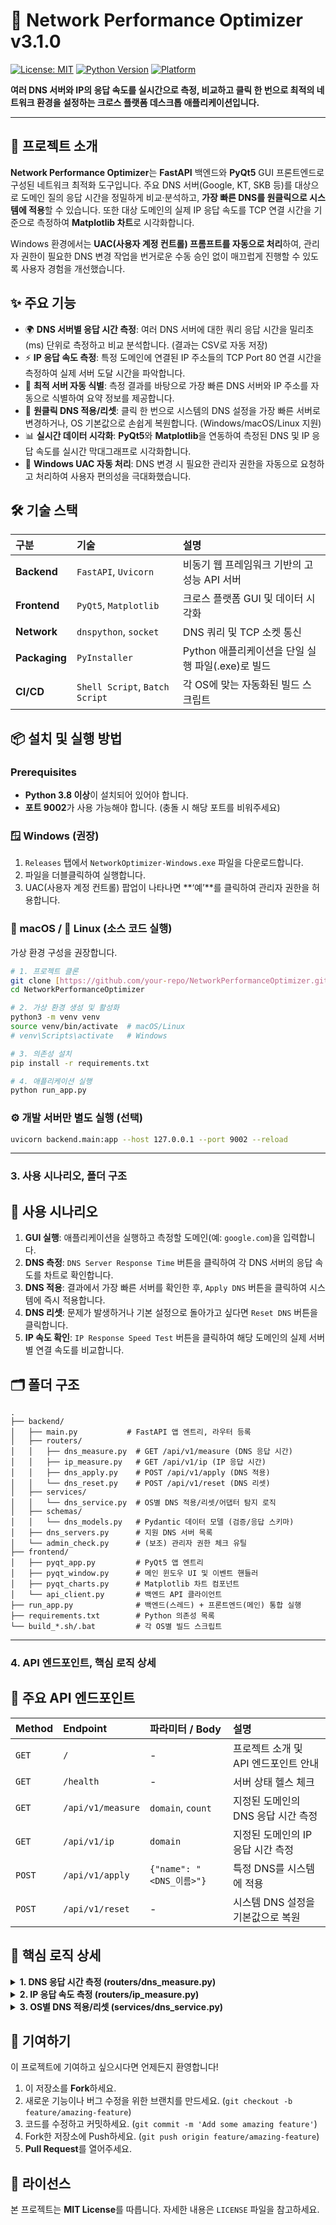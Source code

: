 # 🚀 Network Performance Optimizer v3.1.0

[![License: MIT](https://img.shields.io/badge/License-MIT-yellow.svg)](https://opensource.org/licenses/MIT)
[![Python Version](https://img.shields.io/badge/python-3.8+-blue.svg)](https://www.python.org/downloads/)
[![Platform](https://img.shields.io/badge/platform-windows%20%7C%20macos%20%7C%20linux-lightgrey)](https://shields.io/)

**여러 DNS 서버와 IP의 응답 속도를 실시간으로 측정, 비교하고 클릭 한 번으로 최적의 네트워크 환경을 설정하는 크로스 플랫폼 데스크톱 애플리케이션입니다.**

---

## 📘 프로젝트 소개

**Network Performance Optimizer**는 **FastAPI** 백엔드와 **PyQt5** GUI 프론트엔드로 구성된 네트워크 최적화 도구입니다. 주요 DNS 서버(Google, KT, SKB 등)를 대상으로 도메인 질의 응답 시간을 정밀하게 비교·분석하고, **가장 빠른 DNS를 원클릭으로 시스템에 적용**할 수 있습니다. 또한 대상 도메인의 실제 IP 응답 속도를 TCP 연결 시간을 기준으로 측정하여 **Matplotlib 차트**로 시각화합니다.

Windows 환경에서는 **UAC(사용자 계정 컨트롤) 프롬프트를 자동으로 처리**하여, 관리자 권한이 필요한 DNS 변경 작업을 번거로운 수동 승인 없이 매끄럽게 진행할 수 있도록 사용자 경험을 개선했습니다.

## ✨ 주요 기능

- 🌍 **DNS 서버별 응답 시간 측정**: 여러 DNS 서버에 대한 쿼리 응답 시간을 밀리초(ms) 단위로 측정하고 비교 분석합니다. (결과는 CSV로 자동 저장)
- ⚡ **IP 응답 속도 측정**: 특정 도메인에 연결된 IP 주소들의 TCP Port 80 연결 시간을 측정하여 실제 서버 도달 시간을 파악합니다.
- 🧠 **최적 서버 자동 식별**: 측정 결과를 바탕으로 가장 빠른 DNS 서버와 IP 주소를 자동으로 식별하여 요약 정보를 제공합니다.
- 🔧 **원클릭 DNS 적용/리셋**: 클릭 한 번으로 시스템의 DNS 설정을 가장 빠른 서버로 변경하거나, OS 기본값으로 손쉽게 복원합니다. (Windows/macOS/Linux 지원)
- 📊 **실시간 데이터 시각화**: **PyQt5**와 **Matplotlib**을 연동하여 측정된 DNS 및 IP 응답 속도를 실시간 막대그래프로 시각화합니다.
- 🔐 **Windows UAC 자동 처리**: DNS 변경 시 필요한 관리자 권한을 자동으로 요청하고 처리하여 사용자 편의성을 극대화했습니다.

## 🛠️ 기술 스택

| 구분 | 기술 | 설명 |
| :--- | :--- | :--- |
| **Backend** | `FastAPI`, `Uvicorn` | 비동기 웹 프레임워크 기반의 고성능 API 서버 |
| **Frontend** | `PyQt5`, `Matplotlib` | 크로스 플랫폼 GUI 및 데이터 시각화 |
| **Network** | `dnspython`, `socket` | DNS 쿼리 및 TCP 소켓 통신 |
| **Packaging** | `PyInstaller` | Python 애플리케이션을 단일 실행 파일(.exe)로 빌드 |
| **CI/CD** | `Shell Script`, `Batch Script`| 각 OS에 맞는 자동화된 빌드 스크립트 |

## 📦 설치 및 실행 방법

###  Prerequisites

- **Python 3.8 이상**이 설치되어 있어야 합니다.
- **포트 9002**가 사용 가능해야 합니다. (충돌 시 해당 포트를 비워주세요)

### 🪟 Windows (권장)

1.  `Releases` 탭에서 `NetworkOptimizer-Windows.exe` 파일을 다운로드합니다.
2.  파일을 더블클릭하여 실행합니다.
3.  UAC(사용자 계정 컨트롤) 팝업이 나타나면 **‘예’**를 클릭하여 관리자 권한을 허용합니다.

### 🍎 macOS / 🐧 Linux (소스 코드 실행)

가상 환경 구성을 권장합니다.

```bash
# 1. 프로젝트 클론
git clone [https://github.com/your-repo/NetworkPerformanceOptimizer.git](https://github.com/your-repo/NetworkPerformanceOptimizer.git)
cd NetworkPerformanceOptimizer

# 2. 가상 환경 생성 및 활성화
python3 -m venv venv
source venv/bin/activate  # macOS/Linux
# venv\Scripts\activate   # Windows

# 3. 의존성 설치
pip install -r requirements.txt

# 4. 애플리케이션 실행
python run_app.py
```

### ⚙️ 개발 서버만 별도 실행 (선택)
```bash
uvicorn backend.main:app --host 127.0.0.1 --port 9002 --reload
```
---

### **3. 사용 시나리오, 폴더 구조**

## 🧪 사용 시나리오

1.  **GUI 실행**: 애플리케이션을 실행하고 측정할 도메인(예: `google.com`)을 입력합니다.
2.  **DNS 측정**: `DNS Server Response Time` 버튼을 클릭하여 각 DNS 서버의 응답 속도를 차트로 확인합니다.
3.  **DNS 적용**: 결과에서 가장 빠른 서버를 확인한 후, `Apply DNS` 버튼을 클릭하여 시스템에 즉시 적용합니다.
4.  **DNS 리셋**: 문제가 발생하거나 기본 설정으로 돌아가고 싶다면 `Reset DNS` 버튼을 클릭합니다.
5.  **IP 속도 확인**: `IP Response Speed Test` 버튼을 클릭하여 해당 도메인의 실제 서버별 연결 속도를 비교합니다.

## 🗂️ 폴더 구조

```plaintext
.
├── backend/
│   ├── main.py           # FastAPI 앱 엔트리, 라우터 등록
│   ├── routers/
│   │   ├── dns_measure.py  # GET /api/v1/measure (DNS 응답 시간)
│   │   ├── ip_measure.py   # GET /api/v1/ip (IP 응답 시간)
│   │   ├── dns_apply.py    # POST /api/v1/apply (DNS 적용)
│   │   └── dns_reset.py    # POST /api/v1/reset (DNS 리셋)
│   ├── services/
│   │   └── dns_service.py  # OS별 DNS 적용/리셋/어댑터 탐지 로직
│   ├── schemas/
│   │   └── dns_models.py   # Pydantic 데이터 모델 (검증/응답 스키마)
│   ├── dns_servers.py      # 지원 DNS 서버 목록
│   └── admin_check.py      # (보조) 관리자 권한 체크 유틸
├── frontend/
│   ├── pyqt_app.py         # PyQt5 앱 엔트리
│   ├── pyqt_window.py      # 메인 윈도우 UI 및 이벤트 핸들러
│   ├── pyqt_charts.py      # Matplotlib 차트 컴포넌트
│   └── api_client.py       # 백엔드 API 클라이언트
├── run_app.py              # 백엔드(스레드) + 프론트엔드(메인) 통합 실행
├── requirements.txt        # Python 의존성 목록
└── build_*.sh/.bat         # 각 OS별 빌드 스크립트
```
---

### **4. API 엔드포인트, 핵심 로직 상세**


## 🔌 주요 API 엔드포인트

| Method | Endpoint | 파라미터 / Body | 설명 |
| :--- | :--- | :--- | :--- |
| `GET` | `/` | - | 프로젝트 소개 및 API 엔드포인트 안내 |
| `GET` | `/health` | - | 서버 상태 헬스 체크 |
| `GET` | `/api/v1/measure` | `domain`, `count` | 지정된 도메인의 DNS 응답 시간 측정 |
| `GET` | `/api/v1/ip` | `domain` | 지정된 도메인의 IP 응답 시간 측정 |
| `POST` | `/api/v1/apply` | `{"name": "<DNS_이름>"}` | 특정 DNS를 시스템에 적용 |
| `POST` | `/api/v1/reset` | - | 시스템 DNS 설정을 기본값으로 복원 |

## 🧠 핵심 로직 상세

<details>
<summary><strong>1. DNS 응답 시간 측정 (routers/dns_measure.py)</strong></summary>

-   **핵심 로직**
    -   입력된 `domain`을 Pydantic 모델(`DomainRequest`)로 검증합니다.
    -   `dns.resolver.Resolver` 객체를 사용하여 각 DNS 서버 IP를 `nameserver`로 지정합니다.
    -   지정된 서버에 `A` 레코드 쿼리를 `count`회 만큼 보내 응답 시간을 측정합니다.
    -   측정된 시간(ms)을 바탕으로 **평균/최소/최대** 값을 계산하고, 가장 빠른 서버와 느린 서버를 식별합니다.
    -   결과를 CSV 파일로 저장하고, `MeasureResponse` 모델에 담아 반환합니다.

-   **코드 조각**
    ```python
    # (요약) 각 DNS 서버에 대해 count번 질의하여 ms 단위 측정
    resolver = dns.resolver.Resolver()
    resolver.nameservers = [server_ip]
    start_time = time.perf_counter()
    resolver.resolve(validated_domain, 'A')
    elapsed_ms = (time.perf_counter() - start_time) * 1000
    ```

</details>

<details>
<summary><strong>2. IP 응답 속도 측정 (routers/ip_measure.py)</strong></summary>

-   **핵심 로직**
    -   `socket.gethostbyname_ex`를 통해 도메인에 연결된 모든 IPv4 주소 목록을 가져옵니다. (루프백 주소 제외)
    -   각 IP 주소에 대해 **TCP 80 포트**로 `socket.connect_ex`를 사용하여 연결을 시도하고 응답 시간을 측정합니다.
    -   3회 평균 응답 시간을 계산하여 신뢰도를 높입니다.
    -   결과를 CSV 파일로 저장하고, 가장 빠른 IP와 느린 IP 정보를 포함하여 반환합니다.

-   **코드 조각**
    ```python
    # (요약) TCP 80 포트로 소켓 연결을 시도하여 응답 시간 측정
    sock = socket.socket(socket.AF_INET, socket.SOCK_STREAM)
    sock.settimeout(5.0)
    start_time = time.perf_counter()
    # connect_ex는 non-blocking이며, 성공 시 0을 반환
    result_code = sock.connect_ex((ip, 80))
    elapsed_ms = (time.perf_counter() - start_time) * 1000
    sock.close()
    ```

</details>

<details>
<summary><strong>3. OS별 DNS 적용/리셋 (services/dns_service.py)</strong></summary>

-   **핵심 로직**
    -   `platform.system()`으로 현재 운영체제(Windows, Darwin, Linux)를 식별합니다.
    -   **OS별 네이티브 명령어**를 동적으로 구성하여 실행합니다.
        -   **Windows**: `netsh interface ip set dns name="<어댑터>" static <IP>`
        -   **macOS**: `networksetup -setdnsservers "<서비스명>" <IP>`
        -   **Linux**: `echo "nameserver <IP>" | sudo tee /etc/resolv.conf`
    -   Windows와 macOS에서는 현재 활성화된 네트워크 어댑터/서비스 이름을 자동으로 탐지합니다.
    -   DNS 변경 시 권한 부족이 감지되면, **명령어 단위로 권한을 승격**하여 재시도하는 로직이 포함되어 있습니다. (Windows UAC 자동 처리)

-   **코드 조각**
    ```python
    # (요약) OS를 확인하고 그에 맞는 DNS 변경 명령어를 생성 및 실행
    system = platform.system()
    if system == "Windows":
        adapter = DNSService.detect_active_adapter_win()
        command = f'netsh interface ip set dns name="{adapter}" static {dns_ip}'
    elif system == "Darwin": # macOS
        service = DNSService.detect_active_adapter_mac()
        command = f'networksetup -setdnsservers "{service}" {dns_ip}'
    else: # Linux
        command = f'echo "nameserver {dns_ip}" | sudo tee /etc/resolv.conf > /dev/null'

    # 생성된 명령어를 subprocess로 실행
    # ...
    ```

</details>

## 🙌 기여하기

이 프로젝트에 기여하고 싶으시다면 언제든지 환영합니다!

1.  이 저장소를 **Fork**하세요.
2.  새로운 기능이나 버그 수정을 위한 브랜치를 만드세요. (`git checkout -b feature/amazing-feature`)
3.  코드를 수정하고 커밋하세요. (`git commit -m 'Add some amazing feature'`)
4.  Fork한 저장소에 Push하세요. (`git push origin feature/amazing-feature`)
5.  **Pull Request**를 열어주세요.

## 📄 라이선스

본 프로젝트는 **MIT License**를 따릅니다. 자세한 내용은 `LICENSE` 파일을 참고하세요.
